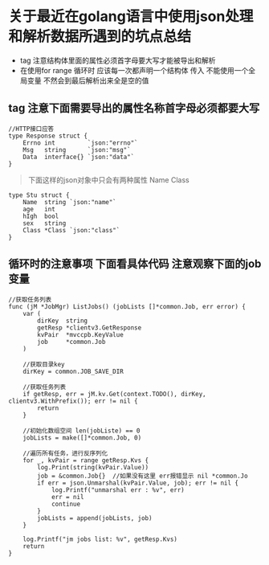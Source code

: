 # 关于最近在golang语言中使用json处理和解析数据所遇到的坑点总结
* tag 注意结构体里面的属性必须首字母要大写才能被导出和解析
* 在使用for range 循环时 应该每一次都声明一个结构体 传入 不能使用一个全局变量 不然会到最后解析出来全是空的值

## tag  注意下面需要导出的属性名称首字母必须都要大写 

```golang
//HTTP接口应答
type Response struct {
	Errno int         `json:"errno"`
	Msg   string      `json:"msg"`
	Data  interface{} `json:"data"`
}
```

> 下面这样的json对象中只会有两种属性 Name Class
```golang
type Stu struct {
    Name  string `json:"name"`
    age   int
    hIgh  bool
    sex   string
    Class *Class `json:"class"`
}
```


## 循环时的注意事项 下面看具体代码 注意观察下面的job变量
```golang
//获取任务列表
func (jM *JobMgr) ListJobs() (jobLists []*common.Job, err error) {
	var (
		dirKey  string
		getResp *clientv3.GetResponse
		kvPair  *mvccpb.KeyValue
		job     *common.Job
	)

	//获取目录key
	dirKey = common.JOB_SAVE_DIR

	//获取任务列表
	if getResp, err = jM.kv.Get(context.TODO(), dirKey, clientv3.WithPrefix()); err != nil {
		return
	}

	//初始化数组空间 len(jobListe) == 0
	jobLists = make([]*common.Job, 0)

	//遍历所有任务，进行反序列化
	for _, kvPair = range getResp.Kvs {
		log.Print(string(kvPair.Value))
		job = &common.Job{}  //如果没有这里 err报错显示 nil *common.Jo
		if err = json.Unmarshal(kvPair.Value, job); err != nil {
			log.Printf("unmarshal err : %v", err)
			err = nil
			continue
		}
		jobLists = append(jobLists, job)
	}

	log.Printf("jm jobs list: %v", getResp.Kvs)
	return
}
```
